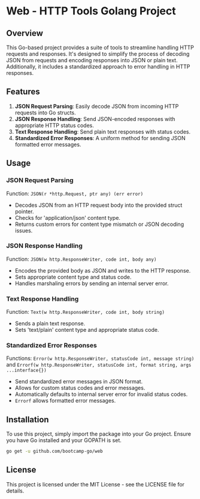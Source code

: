 # Web - HTTP Tools Golang Project

## Overview
This Go-based project provides a suite of tools to streamline handling HTTP requests and responses. It's designed to simplify the process of decoding JSON from requests and encoding responses into JSON or plain text. Additionally, it includes a standardized approach to error handling in HTTP responses.

## Features
1. **JSON Request Parsing**: Easily decode JSON from incoming HTTP requests into Go structs.
2. **JSON Response Handling**: Send JSON-encoded responses with appropriate HTTP status codes.
3. **Text Response Handling**: Send plain text responses with status codes.
4. **Standardized Error Responses**: A uniform method for sending JSON formatted error messages.

## Usage

### JSON Request Parsing
Function: `JSON(r *http.Request, ptr any) (err error)`
- Decodes JSON from an HTTP request body into the provided struct pointer.
- Checks for 'application/json' content type.
- Returns custom errors for content type mismatch or JSON decoding issues.

### JSON Response Handling
Function: `JSON(w http.ResponseWriter, code int, body any)`
- Encodes the provided body as JSON and writes to the HTTP response.
- Sets appropriate content type and status code.
- Handles marshaling errors by sending an internal server error.

### Text Response Handling
Function: `Text(w http.ResponseWriter, code int, body string)`
- Sends a plain text response.
- Sets 'text/plain' content type and appropriate status code.

### Standardized Error Responses
Functions: `Error(w http.ResponseWriter, statusCode int, message string)` and `Errorf(w http.ResponseWriter, statusCode int, format string, args ...interface{})`
- Send standardized error messages in JSON format.
- Allows for custom status codes and error messages.
- Automatically defaults to internal server error for invalid status codes.
- `Errorf` allows formatted error messages.

## Installation
To use this project, simply import the package into your Go project. Ensure you have Go installed and your GOPATH is set.

```bash
go get -u github.com/bootcamp-go/web
```

## License
This project is licensed under the MIT License - see the LICENSE file for details.